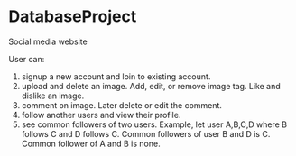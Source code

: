 # DatabaseProject

Social media website 

User can: 
1) signup a new account and loin to existing account.
2) upload and delete an image. Add, edit, or remove image tag. Like and dislike an image. 
3) comment on image. Later delete or edit the comment. 
4) follow another users and view their profile. 
5) see common followers of two users. Example, let user A,B,C,D where B follows C and D follows C. Common followers of user B and D is C. Common follower of A and B is none.
